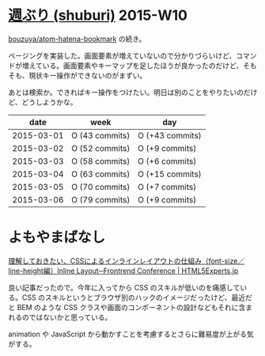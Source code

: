 # [週ぶり (shuburi)][shuburi] 2015-W10

[bouzuya/atom-hatena-bookmark][] の続き。

ページングを実装した。画面要素が増えていないので分かりづらいけど、コマンドが増えている。画面要素やキーマップを足したほうが良かったのだけど、そもそも、現状キー操作ができないのがまずい。

あとは検索か。できればキー操作をつけたい。明日は別のことをやりたいのだけど、どうしようかな。

date       | week            | day
-----------|-----------------|-----------------
2015-03-01 | O (43 commits)  | O (+43 commits)
2015-03-02 | O (52 commits)  | O (+9 commits)
2015-03-03 | O (58 commits)  | O (+6 commits)
2015-03-04 | O (63 commits)  | O (+15 commits)
2015-03-05 | O (70 commits)  | O (+7 commits)
2015-03-06 | O (79 commits)  | O (+9 commits)

# よもやまばなし

[理解しておきたい、CSSによるインラインレイアウトの仕組み（font-size／line-height編）Inline Layout─Frontrend Conference | HTML5Experts.jp](http://html5experts.jp/takazudo/13339/)

良い記事だったので。今年に入ってから CSS のスキルが低いのを痛感している。CSS のスキルというとブラウザ別のハックのイメージだったけど、最近だと BEM のような CSS クラスや画面のコンポーネントの設計などもそれに含まれるのではないかと思っている。

animation や JavaScript から動かすことを考慮するとさらに難易度が上がる気がする。

[shuburi]: http://shuburi.org
[bouzuya/atom-hatena-bookmark]: https://github.com/bouzuya/atom-hatena-bookmark
